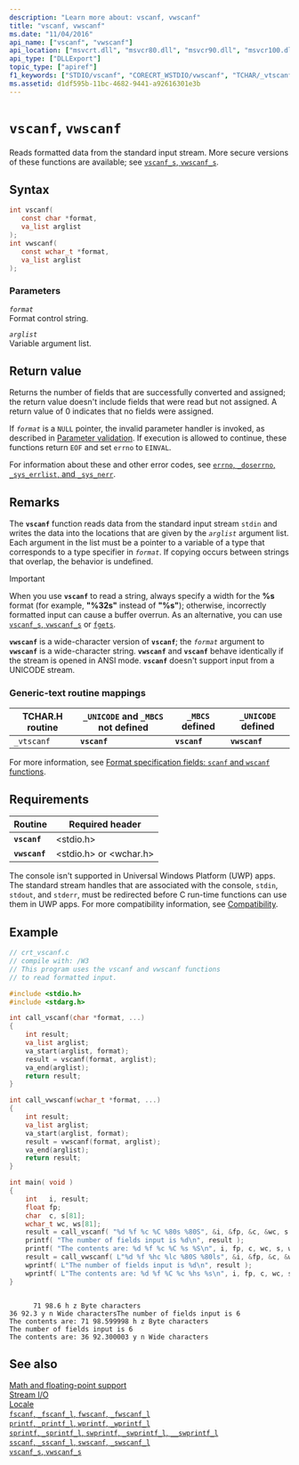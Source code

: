 ```yaml
---
description: "Learn more about: vscanf, vwscanf"
title: "vscanf, vwscanf"
ms.date: "11/04/2016"
api_name: ["vscanf", "vwscanf"]
api_location: ["msvcrt.dll", "msvcr80.dll", "msvcr90.dll", "msvcr100.dll", "msvcr100_clr0400.dll", "msvcr110.dll", "msvcr110_clr0400.dll", "msvcr120.dll", "msvcr120_clr0400.dll", "ucrtbase.dll"]
api_type: ["DLLExport"]
topic_type: ["apiref"]
f1_keywords: ["STDIO/vscanf", "CORECRT_WSTDIO/vwscanf", "TCHAR/_vtscanf", "vscanf", "vwscanf", "_vtscanf"]
ms.assetid: d1df595b-11bc-4682-9441-a92616301e3b
---
```

# `vscanf`, `vwscanf`

Reads formatted data from the standard input stream. More secure versions of these functions are available; see [`vscanf_s`, `vwscanf_s`](vscanf-s-vwscanf-s.md).

## Syntax

```C
int vscanf(
   const char *format,
   va_list arglist
);
int vwscanf(
   const wchar_t *format,
   va_list arglist
);
```

### Parameters

*`format`*\
Format control string.

*`arglist`*\
Variable argument list.

## Return value

Returns the number of fields that are successfully converted and assigned; the return value doesn't include fields that were read but not assigned. A return value of 0 indicates that no fields were assigned.

If *`format`* is a `NULL` pointer, the invalid parameter handler is invoked, as described in [Parameter validation](../parameter-validation.md). If execution is allowed to continue, these functions return `EOF` and set `errno` to `EINVAL`.

For information about these and other error codes, see [`errno`, `_doserrno`, `_sys_errlist`, and `_sys_nerr`](../errno-doserrno-sys-errlist-and-sys-nerr.md).

## Remarks

The **`vscanf`** function reads data from the standard input stream `stdin` and writes the data into the locations that are given by the *`arglist`* argument list. Each argument in the list must be a pointer to a variable of a type that corresponds to a type specifier in *`format`*. If copying occurs between strings that overlap, the behavior is undefined.

> [!IMPORTANT]
> When you use **`vscanf`** to read a string, always specify a width for the **%s** format (for example, **"%32s"** instead of **"%s"**); otherwise, incorrectly formatted input can cause a buffer overrun. As an alternative, you can use [`vscanf_s`, `vwscanf_s`](vscanf-s-vwscanf-s.md) or [`fgets`](fgets-fgetws.md).

**`vwscanf`** is a wide-character version of **`vscanf`**; the *`format`* argument to **`vwscanf`** is a wide-character string. **`vwscanf`** and **`vscanf`** behave identically if the stream is opened in ANSI mode. **`vscanf`** doesn't support input from a UNICODE stream.

### Generic-text routine mappings

| TCHAR.H routine | `_UNICODE` and `_MBCS` not defined | `_MBCS` defined | `_UNICODE` defined |
|---|---|---|---|
| `_vtscanf` | **`vscanf`** | **`vscanf`** | **`vwscanf`** |

For more information, see [Format specification fields: `scanf` and `wscanf` functions](../format-specification-fields-scanf-and-wscanf-functions.md).

## Requirements

| Routine | Required header |
|---|---|
| **`vscanf`** | \<stdio.h> |
| **`vwscanf`** | \<stdio.h> or \<wchar.h> |

The console isn't supported in Universal Windows Platform (UWP) apps. The standard stream handles that are associated with the console, `stdin`, `stdout`, and `stderr`, must be redirected before C run-time functions can use them in UWP apps. For more compatibility information, see [Compatibility](../compatibility.md).

## Example

```C
// crt_vscanf.c
// compile with: /W3
// This program uses the vscanf and vwscanf functions
// to read formatted input.

#include <stdio.h>
#include <stdarg.h>

int call_vscanf(char *format, ...)
{
    int result;
    va_list arglist;
    va_start(arglist, format);
    result = vscanf(format, arglist);
    va_end(arglist);
    return result;
}

int call_vwscanf(wchar_t *format, ...)
{
    int result;
    va_list arglist;
    va_start(arglist, format);
    result = vwscanf(format, arglist);
    va_end(arglist);
    return result;
}

int main( void )
{
    int   i, result;
    float fp;
    char  c, s[81];
    wchar_t wc, ws[81];
    result = call_vscanf( "%d %f %c %C %80s %80S", &i, &fp, &c, &wc, s, ws );
    printf( "The number of fields input is %d\n", result );
    printf( "The contents are: %d %f %c %C %s %S\n", i, fp, c, wc, s, ws);
    result = call_vwscanf( L"%d %f %hc %lc %80S %80ls", &i, &fp, &c, &wc, s, ws );
    wprintf( L"The number of fields input is %d\n", result );
    wprintf( L"The contents are: %d %f %C %c %hs %s\n", i, fp, c, wc, s, ws);
}
```

```Output

      71 98.6 h z Byte characters
36 92.3 y n Wide charactersThe number of fields input is 6
The contents are: 71 98.599998 h z Byte characters
The number of fields input is 6
The contents are: 36 92.300003 y n Wide characters
```

## See also

[Math and floating-point support](../floating-point-support.md)\
[Stream I/O](../stream-i-o.md)\
[Locale](../locale.md)\
[`fscanf`, `_fscanf_l`, `fwscanf`, `_fwscanf_l`](fscanf-fscanf-l-fwscanf-fwscanf-l.md)\
[`printf`, `_printf_l`, `wprintf`, `_wprintf_l`](printf-printf-l-wprintf-wprintf-l.md)\
[`sprintf`, `_sprintf_l`, `swprintf`, `_swprintf_l`, `__swprintf_l`](sprintf-sprintf-l-swprintf-swprintf-l-swprintf-l.md)\
[`sscanf`, `_sscanf_l`, `swscanf`, `_swscanf_l`](sscanf-sscanf-l-swscanf-swscanf-l.md)\
[`vscanf_s`, `vwscanf_s`](vscanf-s-vwscanf-s.md)
